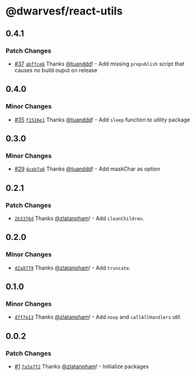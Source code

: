 # @dwarvesf/react-utils

## 0.4.1

### Patch Changes

- [#37](https://github.com/dwarvesf/react-toolkit/pull/37)
  [`abffce6`](https://github.com/dwarvesf/react-toolkit/commit/abffce61719c0d123df365b767379fd4bb09692b)
  Thanks [@tuanddd](https://github.com/tuanddd)! - Add missing `prepublish`
  script that causes no build ouput on release

## 0.4.0

### Minor Changes

- [#35](https://github.com/dwarvesf/react-toolkit/pull/35)
  [`f1516e1`](https://github.com/dwarvesf/react-toolkit/commit/f1516e15473687ab4000c3336ee1706a1ecb8c11)
  Thanks [@tuanddd](https://github.com/tuanddd)! - Add `sleep` function to
  utility package

## 0.3.0

### Minor Changes

- [#29](https://github.com/dwarvesf/react-toolkit/pull/29)
  [`4ceb7a6`](https://github.com/dwarvesf/react-toolkit/commit/4ceb7a6d6c26c99d003f9d7643c94811d9282c88)
  Thanks [@tuanddd](https://github.com/tuanddd)! - Add maskChar as option

## 0.2.1

### Patch Changes

- [`2b3376d`](https://github.com/dwarvesf/react-toolkit/commit/2b3376d3ec1ac5cc35863a72a7c23970adfe58a5)
  Thanks [@zlatanpham](https://github.com/zlatanpham)! - Add `cleanChildren`.

## 0.2.0

### Minor Changes

- [`d2a8779`](https://github.com/dwarvesf/react-toolkit/commit/d2a87790d7f782b262e8b3b0521953811bed7c1b)
  Thanks [@zlatanpham](https://github.com/zlatanpham)! - Add `truncate`.

## 0.1.0

### Minor Changes

- [`d7f7e13`](https://github.com/dwarvesf/react-sdk/commit/d7f7e13c4b472d7c8b62fc02553f7301bbda251f)
  Thanks [@zlatanpham](https://github.com/zlatanpham)! - Add `noop` and
  `callAllHandlers` util.

## 0.0.2

### Patch Changes

- [#1](https://github.com/dwarvesf/react-sdk/pull/1)
  [`7a3a7f2`](https://github.com/dwarvesf/react-sdk/commit/7a3a7f2ae016015a725d7e9b9d2bb1d9012c1941)
  Thanks [@zlatanpham](https://github.com/zlatanpham)! - Initialize packages
